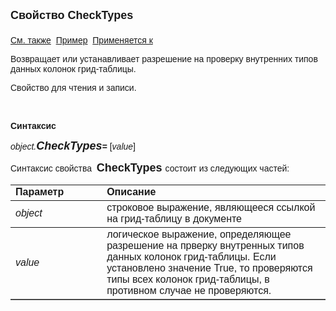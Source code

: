 <html>
<head>
<title>Документ\Грид-таблица\ReadOnly</title>
</head>

<body>

<p><strong><font size="4" face="Arial">Свойство CheckTypes<br>
<br>
</font></strong><font face="Arial"><a href="../AsGrid.html">См. также</a>&nbsp;
<u>Пример</u>&nbsp; <a href="../AsGrid.html">Применяется к</a></font></p>

<p class="label"><font face="Arial">Возвращает или устанавливает разрешение на проверку 
    внутренних типов данных колонок грид-таблицы.</font></p>

<p class="label"><font face="Arial">Свойство для чтения и записи.</font></p>

<p class="label">&nbsp;</p>

<p class="label"><font face="Arial"><b>Синтаксис</b></font></p>

<p><font face="Arial"><em>object.<strong><font size="4" face="Arial">CheckTypes</font></strong></em><strong>= </strong>[<em>value</em>]</font></p>

<p><font face="Arial">Синтаксис свойства&nbsp; <strong><font size="4" face="Arial">
    CheckTypes 
</font></strong>состоит из следующих частей:</font></p>

<table border="1" cellPadding="5" cols="2" frame="below" rules="rows">
<TBODY>
  <tr vAlign="top">
    <td class="label" width="29%"><font face="Arial"><b>Параметр</b></font></td>
    <td class="label" width="71%"><font face="Arial"><strong>Описание</strong></font></td>
  </tr>
  <tr>
    <td width="29%"><font face="Arial"><em>object</em></font></td>
    <td width="71%"><font face="Arial">строковое выражение, являющееся 
	ссылкой на грид-таблицу в документе</font></td>
  </tr>
</TBODY>
  <tr>
    <td width="29%"><em><font face="Arial">value</font></em></td>
    <td width="71%"><font face="Arial">логическое выражение, 
	определяющее разрешение на прверку внутренных типов данных колонок грид-таблицы. Если установлено 
	    значение True, то проверяются типы всех колонок грид-таблицы, в противном случае не 
        проверяются.</font></td>
  </tr>
</table>

<p class="label">&nbsp;</p>
</body>
</html>
